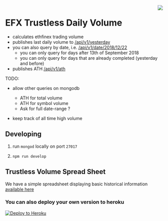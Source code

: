 <img src="https://avatars3.githubusercontent.com/u/33315316?s=200&v=4" align="right" />

# EFX Trustless Daily Volume

  - calculates ethfinex trading volume
  - publishes last daily volume to [/api/v1/yesterday](https://stats-sheet.herokuapp.com/api/v1/yesterday)
  - you can also query by date, i.e. [/api/v1/date/2018/12/22](https://stats-sheet.herokuapp.com/api/v1/date/2018/12/22)
    - you can only query for days after 13th of September 2018
    - you can only query for days that are already completed (yesterday and before)
  - publishes ATH [/api/v1/ath](https://stats-sheet.herokuapp.com/api/v1/ath)

TODO:

  - allow other queries on mongodb
    * ATH for total volume
    * ATH for symbol volume
    * Ask for full date-range ?

  - keep track of all time high volume

## Developing

1. run `mongod` locally on port `27017`

2. `npm run develop`

## Trustless Volume Spread Sheet

We have a simple spreadsheet displaying basic historical information
[available here](https://docs.google.com/spreadsheets/d/1gLhHj6tYN2VV6YB7cJEQoyOgKLQJW-zlfUqIeMjuLdE/edit#gid=0)

### You can also deploy your own version to heroku

[![Deploy to Heroku](https://www.herokucdn.com/deploy/button.png)](https://heroku.com/deploy)

